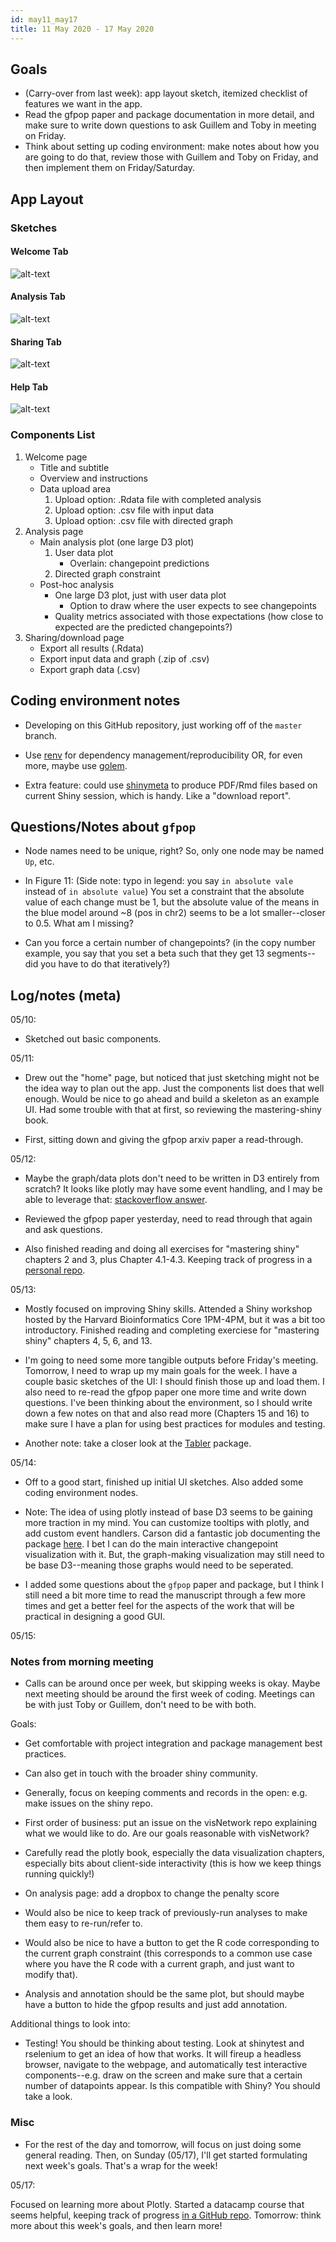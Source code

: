 ```yaml
---
id: may11_may17
title: 11 May 2020 - 17 May 2020
---
```



## Goals

* (Carry-over from last week): app layout sketch, itemized checklist of features we want in the app.
* Read the gfpop paper and package documentation in more detail, and make sure to write down questions to ask Guillem and Toby in meeting on Friday.
* Think about setting up coding environment: make notes about how you are going to do that, review those with Guillem and Toby on Friday, and then implement them on Friday/Saturday.

## App Layout

### Sketches

#### Welcome Tab

![alt-text](assets/may11_may17/layout_1.JPG)

#### Analysis Tab

![alt-text](assets/may11_may17/layout_2.JPG)

#### Sharing Tab

![alt-text](assets/may11_may17/layout_3.JPG)

#### Help Tab

![alt-text](assets/may11_may17/layout_4.JPG)

### Components List

1. Welcome page
    * Title and subtitle
    * Overview and instructions
    * Data upload area
        1. Upload option: .Rdata file with completed analysis
        2. Upload option: .csv file with input data
        3. Upload option: .csv file with directed graph
2. Analysis page
    * Main analysis plot (one large D3 plot)
        1. User data plot
            * Overlain: changepoint predictions
        2. Directed graph constraint
    * Post-hoc analysis
        * One large D3 plot, just with user data plot
            * Option to draw where the user expects to see changepoints
        * Quality metrics associated with those expectations (how close to expected are the predicted changepoints?)
3. Sharing/download page
    * Export all results (.Rdata)
    * Export input data and graph (.zip of .csv)
    * Export graph data (.csv)

## Coding environment notes

* Developing on this GitHub repository, just working off of the `master` branch.

* Use [renv](https://rstudio.github.io/renv/) for dependency management/reproducibility OR, for even more, maybe use [golem](https://thinkr-open.github.io/golem/).

* Extra feature: could use [shinymeta](https://github.com/rstudio/shinymeta) to produce PDF/Rmd files based on current Shiny session, which is handy. Like a "download report".

## Questions/Notes about `gfpop`

* Node names need to be unique, right? So, only one node may be named `Up`, etc.

* In Figure 11: (Side note: typo in legend: you say `in absolute vale` instead of `in absolute value`) You set a constraint that the absolute value of each change must be 1, but the absolute value of the means in the blue model around ~8 (pos in chr2) seems to be a lot smaller--closer to 0.5. What am I missing?

* Can you force a certain number of changepoints? (in the copy number example, you say that you set a beta such that they get 13 segments--did you have to do that iteratively?)

## Log/notes (meta)

05/10:

* Sketched out basic components.

05/11:

* Drew out the "home" page, but noticed that just sketching might not be the idea way to plan out the app. Just the components list does that well enough. Would be nice to go ahead and build a skeleton as an example UI. Had some trouble with that at first, so reviewing the mastering-shiny book.

* First, sitting down and giving the gfpop arxiv paper a read-through.

05/12:

* Maybe the graph/data plots don't need to be written in D3 entirely from scratch? It looks like plotly may have some event handling, and I may be able to leverage that: [stackoverflow answer](https://stackoverflow.com/a/47407363/8290926).

* Reviewed the gfpop paper yesterday, need to read through that again and ask questions.

* Also finished reading and doing all exercises for "mastering shiny" chapters 2 and 3, plus Chapter 4.1-4.3. Keeping track of progress in a [personal repo](https://github.com/julianstanley/mastering-shiny-solutions).

05/13:

* Mostly focused on improving Shiny skills. Attended a Shiny workshop hosted by the Harvard Bioinformatics Core 1PM-4PM, but it was a bit too introductory. Finished reading and completing exerciese for "mastering shiny" chapters 4, 5, 6, and 13.

* I'm going to need some more tangible outputs before Friday's meeting. Tomorrow, I need to wrap up my main goals for the week. I have a couple basic sketches of the UI: I should finish those up and load them. I also need to re-read the gfpop paper one more time and write down questions. I've been thinking about the environment, so I should write down a few notes on that and also read more (Chapters 15 and 16) to make sure I have a plan for using best practices for modules and testing.

* Another note: take a closer look at the [Tabler](tabler.io) package.

05/14:

* Off to a good start, finished up initial UI sketches. Also added some coding environment nodes.

* Note: The idea of using plotly instead of base D3 seems to be gaining more traction in my mind. You can customize tooltips with plotly, and add custom event handlers. Carson did a fantastic job documenting the package [here](https://plotly-r.com/). I bet I can do the main interactive changepoint visualization with it. But, the graph-making visualization may still need to be base D3--meaning those graphs would need to be seperated.

* I added some questions about the `gfpop` paper and package, but I think I still need a bit more time to read the manuscript through a few more times and get a better feel for the aspects of the work that will be practical in designing a good GUI.

05/15:

### Notes from morning meeting

* Calls can be around once per week, but skipping weeks is okay. Maybe next meeting should be around the first week of coding. Meetings can be with just Toby or Guillem, don't need to be with both.

Goals:

* Get comfortable with project integration and package management best practices.

* Can also get in touch with the broader shiny community.

* Generally, focus on keeping comments and records in the open: e.g. make issues on the shiny repo.

* First order of business: put an issue on the visNetwork repo explaining what we would like to do. Are our goals reasonable with visNetwork?

* Carefully read the plotly book, especially the data visualization chapters, especially bits about client-side interactivity (this is how we keep things running quickly!)

* On analysis page: add a dropbox to change the penalty score

* Would also be nice to keep track of previously-run analyses to make them easy to re-run/refer to.

* Would also be nice to have a button to get the R code corresponding to the current graph constraint (this corresponds to a common use case where you have the R code with a current graph, and just want to modify that).

* Analysis and annotation should be the same plot, but should maybe have a button to hide the gfpop results and just add annotation.

Additional things to look into:

* Testing! You should be thinking about testing. Look at shinytest and rselenium to get an idea of how that works. It will fireup a headless browser, navigate to the webpage, and automatically test interactive components--e.g. draw on the screen and make sure that a certain number of datapoints appear. Is this compatible with Shiny? You should take a look.

### Misc

* For the rest of the day and tomorrow, will focus on just doing some general reading. Then, on Sunday (05/17), I'll get started formulating next week's goals. That's a wrap for the week!

05/17:

Focused on learning more about Plotly. Started a datacamp course that seems helpful, keeping track of progress [in a GitHub repo](https://github.com/julianstanley/intermediate-interactive-dataviz-plotly). Tomorrow: think more about this week's goals, and then learn more!
